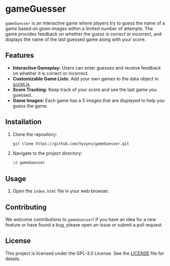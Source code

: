 # gameGuesser

`gameGuesser` is an interactive game where players try to guess the name of a game based on given images within a limited number of attempts. The game provides feedback on whether the guess is correct or incorrect, and displays the name of the last guessed game along with your score.

## Features

- **Interactive Gameplay:** Users can enter guesses and receive feedback on whether it is correct or incorrect.
- **Customizable Game Lists:** Add your own games to the data object in [script.js](script.js).
- **Score Tracking:** Keep track of your score and see the last game you guessed.
- **Game Images:** Each game has a 5 images that are displayed to help you guess the game.

## Installation

1. Clone the repository:

    ```bash
    git clone https://github.com/Vyxynn/gameGuesser.git
    ```

2. Navigate to the project directory:

    ```bash
    cd gameGuesser
    ```

## Usage

1. Open the `index.html` file in your web browser.

## Contributing

We welcome contributions to `gameGuesser`! If you have an idea for a new feature or have found a bug, please open an issue or submit a pull request.

## License

This project is licensed under the GPL-3.0 License. See the [LICENSE](LICENSE.md) file for details.
``` ▋
